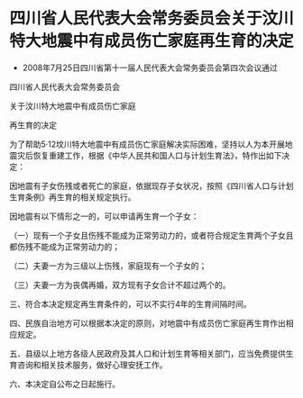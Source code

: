 # 四川省人民代表大会常务委员会关于汶川特大地震中有成员伤亡家庭再生育的决定

- 2008年7月25日四川省第十一届人民代表大会常务委员会第四次会议通过

<!-- INFO END -->

四川省人民代表大会常务委员会

关于汶川特大地震中有成员伤亡家庭

再生育的决定

为了帮助5·12坟川特大地震中有成员伤亡家庭解决实际困难，坚持以人为本开展地震灾后恢复重建工作，根据《中华人民共和国人口与计划生育法》，特作出如下决定：

因地震有子女伤残或者死亡的家庭，依据现存子女状况，按照《四川省人口与计划生育条例》再生育的相关规定执行。

因地震有以下情形之一的，可以申请再生育一个子女：

（一）现有一个子女且伤残不能成为正常劳动力的，或者符合规定生育两个子女且都伤残不能成为正常劳动力的；

（二）夫妻一方为三级以上伤残，家庭现有一个子女的；

（三）夫妻一方为丧偶再婚，双方现有子女合计不超过两个的。

三、符合本决定规定再生育条件的，可以不实行4年的生育间隔时间。

四、民族自治地方可以根据本决定的原则，对地震中有成员伤亡家庭再生育作出相应规定。

五、县级以上地方各级人民政府及其人口和计划生育等相关部门，应当免费提供生育咨询和相关技术服务，做好心理安抚工作。

六、本决定自公布之日起施行。

